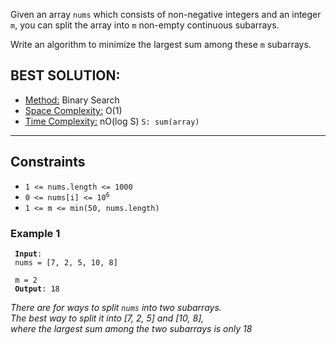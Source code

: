 Given an array `nums` which consists of non-negative integers and an integer `m`,
you can split the array into `m` non-empty continuous subarrays.  

Write an algorithm to minimize the largest sum among these `m` subarrays.

## BEST SOLUTION: 
* <u>Method:</u> Binary Search
* <u>Space Complexity:</u> O(1)
* <u>Time Complexity:</u> nO(log S) ```S: sum(array)```


----------------------------------------
Constraints
----------------------------------------
* ``` 1 <= nums.length <= 1000 ```
* <code>0 <= nums[i] <= 10<sup>6</sup></code>
* ``` 1 <= m <= min(50, nums.length) ```


### Example 1
<code> <strong>Input</strong>: <br />
    </tab>nums = [7, 2, 5, 10, 8]  <br />
    m = 2 <br>
<strong>Output</strong>: 18
</code>

_There are for ways to split `nums` into two subarrays. <br />
The best way to split it into [7, 2, 5] and [10, 8], <br />
where the largest sum among the two subarrays is only 18_